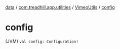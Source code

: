 [data](../../index.md) / [com.treadhill.app.utilities](../index.md) / [VimeoUtils](index.md) / [config](./config.md)

# config

(JVM) `val config: Configuration!`